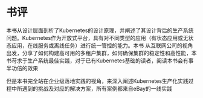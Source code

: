 

# 书评

本书从设计层面剖析了Kubernetes的设计原理，并阐述了其设计背后的生产系统问题。Kubernetes作为开放式平台，具有对不同类型的应用（有状态应用或无状态应用，在线服务或离线任务）进行统一管控的能力。本书
从互联网公司的视角出发，分享了如何构建高可用的多租户集群，如何确保集群的稳定性和高性能，本书苛求于生产系统最佳实践，对于已有Kubernetes基础的读者，阅读本书会有事半功倍的效果

但是本书完全站在企业级落地实践的视角，来深入阐述Kubernetes生产化实践过程中所遇到的挑战及对应的解决方案，所有案例都来自eBay的一线实践

